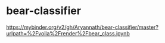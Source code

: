# bear-classifier

https://mybinder.org/v2/gh/Aryannath/bear-classifier/master?urlpath=%2Fvoila%2Frender%2Fbear_class.ipynb
